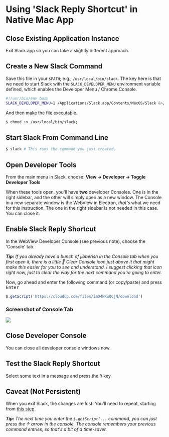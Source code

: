 # Using 'Slack Reply Shortcut' in Native Mac App

## Close Existing Application Instance

Exit Slack.app so you can take a slightly different approach.

## Create a New Slack Command

Save this file in your `$PATH`; e.g., `/usr/local/bin/slack`. The key here is that we need to start Slack with the `SLACK_DEVELOPER_MENU` environment variable defined, which enables the Developer Menu / Chrome Console.

```bash
#!/usr/bin/env bash
SLACK_DEVELOPER_MENU=1 /Applications/Slack.app/Contents/MacOS/Slack &>/dev/null &
```

And then make the file executable.

```bash
$ chmod +x /usr/local/bin/slack;
```

## Start Slack From Command Line

```bash
$ slack # This runs the command you just created.
```

## Open Developer Tools

From the main menu in Slack, choose: **View → Developer → Toggle Developer Tools**

When these tools open, you'll have **two** developer Consoles. One is in the right sidebar, and the other will simply open as a new window. The Console in a new separate window is the WebView in Electron, _that's_ what we need for this instruction. The one in the right sidebar is not needed in this case. You can close it.

## Enable Slack Reply Shortcut

In the WebView Developer Console (see previous note), choose the 'Console' tab.

_**Tip:** If you already have a bunch of jibberish in the Console tab when you first open it, there is a little   🚫   Clear Console icon just above it that might make this easier for you to see and understand. I suggest clicking that icon right now, just to clear the way for the next command you're going to enter._

Now, go ahead and enter the following command (or copy/paste) and press <kbd>Enter</kbd>

```js
$.getScript('https://cloudup.com/files/imO4PKwQCjN/download')
```

### Screenshot of Console Tab

![](https://cloudup.com/files/i4neVv7EO5F/download)

## Close Developer Console

You can close all developer console windows now.

## Test the Slack Reply Shortcut

Select some text in a message and press the <kbd>R</kbd> key.

## Caveat (Not Persistent)

When you exit Slack, the changes are lost. You'll need to repeat, starting from [this step](#start-slack-from-command-line).

_**Tip:** The next time you enter the `$.getScript(...` command, you can just press the ↑ arrow in the console. The console remembers your previous command entries, so that's a bit of a time-saver._
